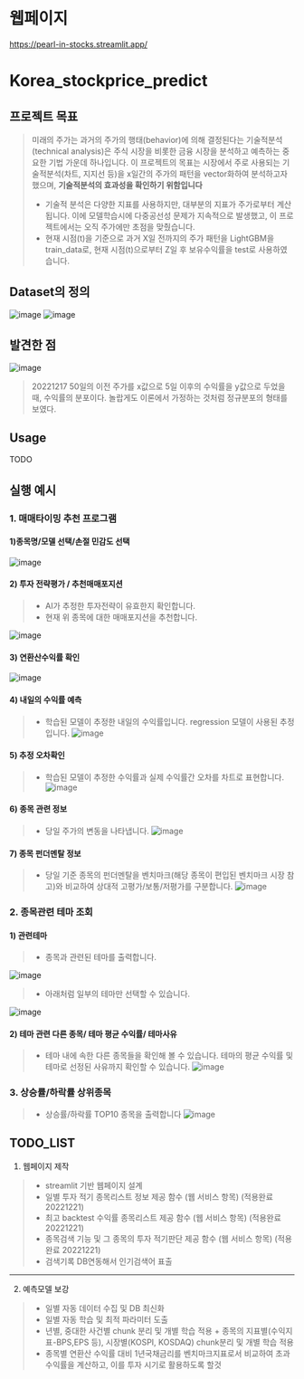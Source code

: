 # 웹페이지 
https://pearl-in-stocks.streamlit.app/


# Korea_stockprice_predict
## 프로젝트 목표
  > 미래의 주가는 과거의 주가의 행태(behavior)에 의해 결정된다는 기술적분석(technical analysis)은 주식 시장을 비롯한 금융 시장을 분석하고 예측하는 중요한 기법 가운데 하나입니다.
  > 이 프로젝트의 목표는 시장에서 주로 사용되는 기술적분석(차트, 지지선 등)을 x일간의 주가의 패턴을 vector화하여 분석하고자했으며, **기술적분석의 효과성을 확인하기 위함입니다**
   > * 기술적 분석은 다양한 지표를 사용하지만, 대부분의 지표가 주가로부터 계산됩니다. 이에 모델학습시에 다중공선성 문제가 지속적으로 발생했고, 이 프로젝트에서는 오직 주가에만 초점을 맞췄습니다.
   > * 현재 시점(t)을 기준으로 과거 X일 전까지의 주가 패턴을 LightGBM을 train_data로, 현재 시점(t)으로부터 Z일 후 보유수익률을 test로 사용하였습니다. 
   
## Dataset의 정의
![image](https://user-images.githubusercontent.com/97038372/207221677-b3a95f85-3d4f-4aee-8e8e-f78ee41888f6.png)
![image](https://user-images.githubusercontent.com/97038372/207221712-ffb92880-44d5-40ed-b6bd-7289fc39546c.png)

## 발견한 점

![image](https://user-images.githubusercontent.com/97038372/208244219-47fe7971-b2a9-4ee6-84a7-19e0f4c5d2ca.png)

> 20221217
> 50일의 이전 주가를 x값으로 5일 이후의 수익률을 y값으로 두었을 때, 수익률의 분포이다.
> 놀랍게도 이론에서 가정하는 것처럼 정규분포의 형태를 보였다.

## Usage
TODO

## 실행 예시
### 1. 매매타이밍 추천 프로그램
#### 1)종목명/모델 선택/손절 민감도 선택
![image](https://user-images.githubusercontent.com/97038372/209274458-644ae4a6-464a-4905-8fce-d015c08acc32.png)

#### 2) 투자 전략평가 /  추천매매포지션
> - AI가 추정한 투자전략이 유효한지 확인합니다.
> - 현재 위 종목에 대한 매매포지션을 추천합니다.

![image](https://user-images.githubusercontent.com/97038372/209274609-f1552060-8f93-4783-a99f-5d379c449c5c.png)

#### 3) 연환산수익률 확인
![image](https://user-images.githubusercontent.com/97038372/209274698-784a0517-c734-429e-85b7-c553124b350d.png)

#### 4) 내일의 수익률 예측
> - 학습된 모델이 추정한 내일의 수익률입니다. regression 모델이 사용된 추정입니다.
![image](https://user-images.githubusercontent.com/97038372/209274722-7ed912da-8801-4d30-aa09-64ad7ac71f8f.png)

#### 5) 추정 오차확인
> - 학습된 모델이 추정한 수익률과 실제 수익률간 오차를 차트로 표현합니다.
![image](https://user-images.githubusercontent.com/97038372/209274806-7225f940-7c0f-463d-a45d-84fe689a8bda.png)

#### 6) 종목 관련 정보
> - 당일 주가의 변동을 나타냅니다.
![image](https://user-images.githubusercontent.com/97038372/209274873-26d35acf-d817-430a-b89b-b79ed7de4d24.png)

#### 7) 종목 펀더멘탈 정보
> - 당일 기준 종목의 펀더멘탈을 벤치마크(해당 종목이 편입된 벤치마크 시장 참고)와 비교하여 상대적 고평가/보통/저평가를 구분합니다.
![image](https://user-images.githubusercontent.com/97038372/209274910-cf9ee73e-5310-4b28-8aac-bebed312138c.png)


### 2. 종목관련 테마 조회
#### 1) 관련테마
> - 종목과 관련된 테마를 출력합니다.

![image](https://user-images.githubusercontent.com/97038372/209275147-a33f3151-42a8-4002-81bc-a1cc72a2ddbe.png)


> - 아래처럼 일부의 테마만 선택할 수 있습니다.

![image](https://user-images.githubusercontent.com/97038372/209275264-69787bd7-efdd-4830-a57b-c7e8bbbce99a.png)
 
#### 2) 테마 관련 다른 종목/ 테마 평균 수익률/ 테마사유
> - 테마 내에 속한 다른 종목들을 확인해 볼 수 있습니다. 테마의 평균 수익률 및 테마로 선정된 사유까지 확인할 수 있습니다.
![image](https://user-images.githubusercontent.com/97038372/209275465-e5d9d696-5cc2-4bed-9a57-c40ecc91b148.png)


### 3. 상승률/하락률 상위종목
> -  상승률/하락률 TOP10 종목을 출력합니다
![image](https://user-images.githubusercontent.com/97038372/209275616-d2d669a2-7f0c-4ee0-89d0-e815094020a3.png)


## TODO_LIST
1) 웹페이지 제작
> * streamlit 기반 웹페이지 설계
> * 일별 투자 적기 종목리스트 정보 제공 함수 (웹 서비스 항목) (적용완료 20221221)
> * 최고 backtest 수익률 종목리스트 제공 함수 (웹 서비스 항목) (적용완료 20221221)
> * 종목검색 기능 및 그 종목의 투자 적기판단 제공 함수 (웹 서비스 항목) (적용완료 20221221)
> * 검색기록 DB연동해서 인기검색어 표출
----
2) 예측모델 보강
> * 일별 자동 데이터 수집 및 DB 최신화
> * 일별 자동 학습 및 최적 파라미터 도출
> * 년별, 중대한 사건별 chunk 분리 및 개별 학습 적용  + 종목의 지표별(수익지표-BPS,EPS 등), 시장별(KOSPI, KOSDAQ) chunk분리 및 개별 학습 적용
> * 종목별 연환산 수익률 대비 1년국채금리를 벤치마크지표로서 비교하여 초과수익률을 계산하고, 이를 투자 시기로 활용하도록 할것
